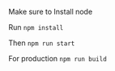 Make sure to Install node 

Run
 ```npm install```

Then
 ```npm run start```

For production
 ```npm run build```